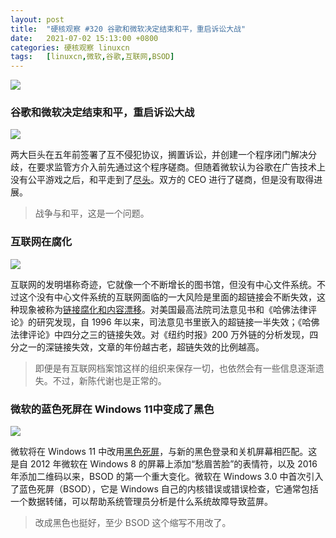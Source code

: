 ```yaml
---
layout: post
title:	"硬核观察 #320 谷歌和微软决定结束和平，重启诉讼大战"
date:	2021-07-02 15:13:00 +0800 
categories:	硬核观察 linuxcn 
tags:	[linuxcn,微软,谷歌,互联网,BSOD]
---
```



![](/Asserts/Images//attachment/album/202107/02/151156hzm71330kzk973e1.jpg)


### 谷歌和微软决定结束和平，重启诉讼大战


![](/Asserts/Images//attachment/album/202107/02/151208jcxnee5gnkntcxpg.jpg)


两大巨头在五年前签署了互不侵犯协议，搁置诉讼，并创建一个程序闭门解决分歧，在要求监管方介入前先通过这个程序磋商。但随着微软认为谷歌在广告技术上没有公平游戏之后，和平走到了[尽头](https://arstechnica.com/tech-policy/2021/06/google-and-microsoft-ditch-non-aggression-pact-rev-up-rivalry-again/)。双方的 CEO 进行了磋商，但是没有取得进展。



> 
> 战争与和平，这是一个问题。
> 
> 
> 


### 互联网在腐化


![](/Asserts/Images//attachment/album/202107/02/151223azol8ailaiahzbor.jpg)


互联网的发明堪称奇迹，它就像一个不断增长的图书馆，但没有中心文件系统。不过这个没有中心文件系统的互联网面临的一大风险是里面的超链接会不断失效，这种现象被称为[链接腐化和内容漂移](https://www.theatlantic.com/technology/archive/2021/06/the-internet-is-a-collective-hallucination/619320/)。对美国最高法院司法意见书和《哈佛法律评论》的研究发现，自 1996 年以来，司法意见书里嵌入的超链接一半失效；《哈佛法律评论》中四分之三的链接失效。对《纽约时报》200 万外链的分析发现，四分之一的深链接失效，文章的年份越古老，超链失效的比例越高。



> 
> 即便是有互联网档案馆这样的组织来保存一切，也依然会有一些信息逐渐遗失。不过，新陈代谢也是正常的。
> 
> 
> 


### 微软的蓝色死屏在 Windows 11中变成了黑色


![](/Asserts/Images//attachment/album/202107/02/151242fh8zmmt41dp1bmqh.jpg)


微软将在 Windows 11 中改用[黑色死屏](https://www.theverge.com/2021/7/1/22559852/microsoft-windows-11-black-blue-screen-of-death-bsod-change)，与新的黑色登录和关机屏幕相匹配。这是自 2012 年微软在 Windows 8 的屏幕上添加“愁眉苦脸”的表情符，以及 2016 年添加二维码以来，BSOD 的第一个重大变化。微软在 Windows 3.0 中首次引入了蓝色死屏（BSOD），它是 Windows 自己的内核错误或错误检查，它通常包括一个数据转储，可以帮助系统管理员分析是什么系统故障导致蓝屏。



> 
> 改成黑色也挺好，至少 BSOD 这个缩写不用改了。
> 
> 
>
